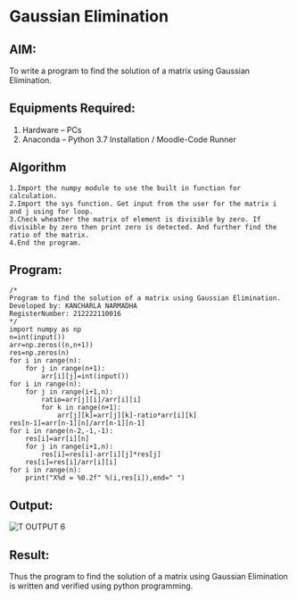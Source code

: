 # Gaussian Elimination

## AIM:
To write a program to find the solution of a matrix using Gaussian Elimination.

## Equipments Required:
1. Hardware – PCs
2. Anaconda – Python 3.7 Installation / Moodle-Code Runner

## Algorithm

    1.Import the numpy module to use the built in function for calculation.
    2.Import the sys function. Get input from the user for the matrix i and j using for loop.
    3.Check wheather the matrix of element is divisible by zero. If divisible by zero then print zero is detected. And further find the ratio of the matrix.
    4.End the program.


## Program:
```
/*
Program to find the solution of a matrix using Gaussian Elimination.
Developed by: KANCHARLA NARMADHA
RegisterNumber: 212222110016
*/
import numpy as np
n=int(input())
arr=np.zeros((n,n+1))
res=np.zeros(n)
for i in range(n):
    for j in range(n+1):
        arr[i][j]=int(input())
for i in range(n):
    for j in range(i+1,n):
        ratio=arr[j][i]/arr[i][i]
        for k in range(n+1):
            arr[j][k]=arr[j][k]-ratio*arr[i][k]
res[n-1]=arr[n-1][n]/arr[n-1][n-1]
for i in range(n-2,-1,-1):
    res[i]=arr[i][n]
    for j in range(i+1,n):
        res[i]=res[i]-arr[i][j]*res[j]
    res[i]=res[i]/arr[i][i]
for i in range(n):
    print("X%d = %0.2f" %(i,res[i]),end=" ")

```

## Output:


![T OUTPUT 6](https://github.com/kancharlaNarmadha/Gaussian/assets/119559316/d7118f72-130d-438d-8e74-e5b9c8d33e7b)



## Result:
Thus the program to find the solution of a matrix using Gaussian Elimination is written and verified using python programming.

